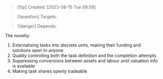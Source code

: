 
>[!tip] Created: [2023-08-15 Tue 09:58]

>[!question] Targets: 

>[!danger] Depends: 

The novelty:
1. Externalizing tasks into discrete units, making their funding and solutions open to anyone
2. Quality controlling both the task definition and the completion attempts
3. Suppressing conversions between assets and labour until valuation info is available
4. Making task shares openly tradeable

